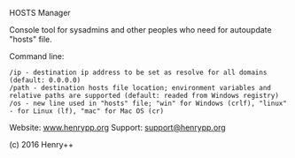 HOSTS Manager

Console tool for sysadmins and other peoples who need for autoupdate "hosts" file.

Command line:
~~~
/ip - destination ip address to be set as resolve for all domains (default: 0.0.0.0)
/path - destination hosts file location; environment variables and relative paths are supported (default: readed from Windows registry)
/os - new line used in "hosts" file; "win" for Windows (crlf), "linux" - for Linux (lf), "mac" for Mac OS (cr)
~~~
Website: www.henrypp.org
Support: support@henrypp.org

(c) 2016 Henry++

